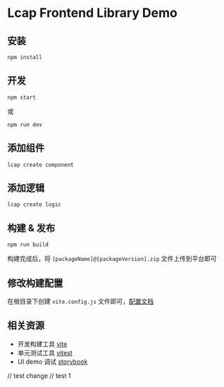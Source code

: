 # Lcap Frontend Library Demo

## 安装

```
npm install
```

## 开发

```
npm start
```

或

```
npm run dev
```

## 添加组件

```
lcap create component
```

## 添加逻辑

```
lcap create logic
```

## 构建 & 发布

```
npm run build
```

构建完成后，将 `[packageName]@[packageVersion].zip` 文件上传到平台即可

## 修改构建配置

在根目录下创建 `vite.config.js` 文件即可，[配置文档](https://cn.vitejs.dev/config/)

## 相关资源

* 开发构建工具 [vite](https://vitejs.dev/)
* 单元测试工具 [vitest](https://cn.vitest.dev/guide/)
* UI demo 调试 [storybook](https://storybook.js.org/docs/get-started/install)

// test change
// test 1